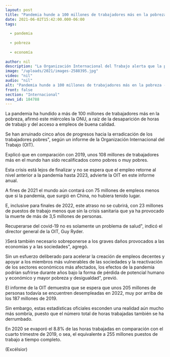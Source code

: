```yaml
---
layout: post
title: "Pandemia hunde a 100 millones de trabajadores más en la pobreza -  ONU"
date: 2021-06-02T15:42:00.000-06:00
tags:
  
  - pandemia
  
  - pobreza
  
  - economía
  
author: nil
description: "La Organización Internacional del Trabajo alerta que la pandemia ha hundido a más de 100 millones de trabajadores más en la pobreza, debido al desempleo y la falta de oportunidades"
image: "/uploads/2021/images-2588395.jpg"
video: "nil"
audio: "nil"
alt: "Pandemia hunde a 100 millones de trabajadores más en la pobreza -  ONU"
front: false
section: "Internacional"
news_id: 184788
---
```


La pandemia ha hundido a más de 100 millones de trabajadores más en la pobreza, afirmó este miércoles la ONU, a raíz de la desaparición de horas de trabajo y del acceso a empleos de buena calidad.

Se han arruinado cinco años de progresos hacia la erradicación de los trabajadores pobres", según un informe de la Organización Internacional del Trabajo (OIT).

Explicó que en comparación con 2019, unos 108 millones de trabajadores más en el mundo han sido recalificados como pobres o muy pobres.

Esta crisis está lejos de finalizar y no se espera que el empleo retorne al nivel anterior a la pandemia hasta 2023, advierte la OIT en este informe anual.

A fines de 2021 el mundo aún contará con 75 millones de empleos menos que si la pandemia, que surgió en China, no hubiera tenido lugar.

E, inclusive para finales de 2022, este atraso no se cubrirá, con 23 millones de puestos de trabajo menos que sin la crisis sanitaria que ya ha provocado la muerte de más de 3,5 millones de personas.

Recuperarse del covid-19 no es solamente un problema de salud", indicó el director general de la OIT, Guy Ryder.

}Será también necesario sobreponerse a los graves daños provocados a las economías y a las sociedades", agregó.

Sin un esfuerzo deliberado para acelerar la creación de empleos decentes y apoyar a los miembros más vulnerables de las sociedades y la reactivación de los sectores económicos más afectados, los efectos de la pandemia podrían sufrirse durante años bajo la forma de pérdida de potencial humano y económico y mayor pobreza y desigualdad", previó.

El informe de la OIT demuestra que se espera que unos 205 millones de personas todavía se encuentren desempleadas en 2022, muy por arriba de los 187 millones de 2019.

Sin embargo, estas estadísticas oficiales esconden una realidad aún mucho más sombría, puesto que el número total de horas trabajadas también se ha derrumbado.

En 2020 se evaporó el 8.8% de las horas trabajadas en comparación con el cuarto trimestre de 2019, o sea, el equivalente a 255 millones puestos de trabajo a tiempo completo.

(Excélsior)